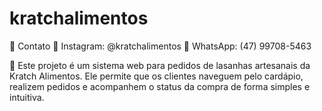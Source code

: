 # kratchalimentos

📩 Contato
📱 Instagram: @kratchalimentos
📱 WhatsApp: (47) 99708-5463

📌 
Este projeto é um sistema web para pedidos de lasanhas artesanais da Kratch Alimentos. Ele permite que os clientes naveguem pelo cardápio, realizem pedidos e acompanhem o status da compra de forma simples e intuitiva.
